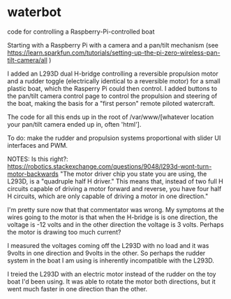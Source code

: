 # waterbot
code for controlling a Raspberry-Pi-controlled boat

Starting with a Raspberry Pi with a camera and a pan/tilt mechanism (see 
https://learn.sparkfun.com/tutorials/setting-up-the-pi-zero-wireless-pan-tilt-camera/all )

I added an L293D dual H-bridge controlling a reversible propulsion motor and a rudder toggle (electrically identical to a reversible motor) for a small plastic boat, which the Rasperry Pi 
could then control.  I added buttons to the pan/tilt camera control page to control the propulsion and steering of the boat,
making the basis for a "first person" remote piloted watercraft.   

The code for all this ends up in the root of /var/www/[whatever location your pan/tilt camera ended up in, often 'html'].

To do:  make the rudder and propulsion systems proportional with slider UI interfaces and PWM.


NOTES:  Is this right?:
https://robotics.stackexchange.com/questions/9048/l293d-wont-turn-motor-backwards
"The motor driver chip you state you are using, the L293D, is a "quadruple half H driver." This means that, instead of two full H circuits capable of driving a motor forward and reverse, you have four half H circuits, which are only capable of driving a motor in one direction."

I'm pretty sure now that that commentator was wrong. My symptoms at the wires going to the motor is that when the H-bridge is is one direction, the voltage is -12 volts and in the other direction the voltage is 3 volts.  Perhaps the motor is drawing too much current?

I measured the voltages coming off the L293D with no load and it was 9volts in one direction and 9volts in the other.  So perhaps the rudder system in the boat I am using is inherently incompatible with the L293D.

I treied the L293D with an electric motor instead of the rudder on the toy boat I'd been using. It was able to rotate the motor both directions, but it went much faster in one direction than the other.
